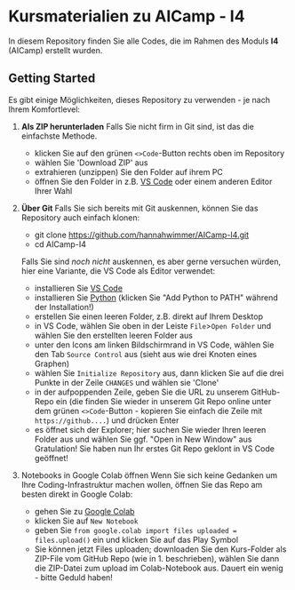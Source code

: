 # Kursmaterialien zu AICamp - I4

In diesem Repository finden Sie alle Codes, die im Rahmen des Moduls **I4** (AICamp) erstellt wurden. 

## Getting Started

Es gibt einige Möglichkeiten, dieses Repository zu verwenden - je nach Ihrem Komfortlevel:

1. **Als ZIP herunterladen**
   Falls Sie nicht firm in Git sind, ist das die einfachste Methode.
   - klicken Sie auf den grünen `<>Code`-Button rechts oben im Repository
   - wählen Sie 'Download ZIP' aus
   - extrahieren (unzippen) Sie den Folder auf ihrem PC
   - öffnen Sie den Folder in z.B. [VS Code](https://code.visualstudio.com/) oder einem anderen Editor Ihrer Wahl
     
2. **Über Git**
   Falls Sie sich bereits mit Git auskennen, können Sie das Repository auch einfach klonen:
   - git clone https://github.com/hannahwimmer/AICamp-I4.git
   - cd AICamp-I4
  
   Falls Sie sind *noch nicht* auskennen, es aber gerne versuchen würden, hier eine Variante, die VS Code als Editor verwendet:
   - installieren Sie [VS Code](https://code.visualstudio.com/)
   - installieren Sie [Python](https://www.python.org/downloads/) (klicken Sie "Add Python to PATH" während der Installation!)
   - erstellen Sie einen leeren Folder, z.B. direkt auf Ihrem Desktop
   - in VS Code, wählen Sie oben in der Leiste `File`>`Open Folder` und wählen Sie den erstellten leeren Folder aus
   - unter den Icons am linken Bildschirmrand in VS Code, wählen Sie den Tab `Source Control` aus (sieht aus wie drei Knoten eines Graphen)
   - wählen Sie `Initialize Repository` aus, dann klicken Sie auf die drei Punkte in der Zeile `CHANGES` und wählen sie 'Clone'
   - in der aufpoppenden Zeile, geben Sie die URL zu unserem GitHub-Repo ein (die finden Sie wieder in unserem Git Repo online unter dem grünen
     `<>Code`-Button - kopieren Sie einfach die Zeile mit `https://github....`) und drücken Enter
   - es öffnet sich der Explorer; hier suchen Sie wieder Ihren leeren Folder aus und wählen Sie ggf. "Open in New Window" aus
   Gratulation! Sie haben nun Ihr erstes Git Repo geklont in VS Code geöffnet!

3. Notebooks in Google Colab öffnen
   Wenn Sie sich keine Gedanken um Ihre Coding-Infrastruktur machen wollen, öffnen Sie das Repo am besten direkt in Google Colab:
   - gehen Sie zu [Google Colab](https://colab.google/)
   - klicken Sie auf `New Notebook`
   - geben Sie 
     `from google.colab import files
      uploaded = files.upload()`
     ein und klicken Sie auf das Play Symbol
   - Sie können jetzt Files uploaden; downloaden Sie den Kurs-Folder als ZIP-File vom GitHub Repo (wie in 1. beschrieben), wählen Sie
     dann die ZIP-Datei zum upload im Colab-Notebook aus. Dauert ein wenig - bitte Geduld haben!
